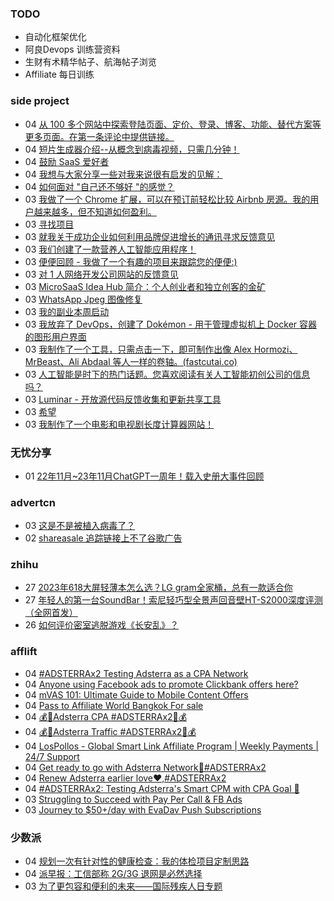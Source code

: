### TODO
-  自动化框架优化
-  阿良Devops 训练营资料
-  生财有术精华帖子、航海帖子浏览
-  Affiliate 每日训练

### side project
<!-- sideproject:START -->
-  04 [从 100 多个网站中探索登陆页面、定价、登录、博客、功能、替代方案等更多页面。在第一条评论中提供链接。](https://old.reddit.com/r/SideProject/comments/18aeown/explore_landing_pages_pricing_login_blog_features/)
-  04 [短片生成器介绍--从概念到病毒视频，只需几分钟！](https://www.reddit.com/r/SideProject/comments/18abdwg/introducing_shorts_generator_from_concept_to/)
-  04 [鼓励 SaaS 爱好者](https://www.reddit.com/r/SideProject/comments/18aarrz/encouragement_for_saas_enthusiasts/)
-  04 [我想与大家分享一些对我来说很有启发的见解：](https://www.reddit.com/r/SideProject/comments/18a51g6/wanted_to_share_some_insights_that_have_really/)
-  04 [如何面对 &quot;自己还不够好 &quot;的感觉？](https://www.reddit.com/r/SideProject/comments/18a659q/how_to_deal_with_the_feeling_that_you_are_not/)
-  03 [我做了一个 Chrome 扩展，可以在预订前轻松比较 Airbnb 房源。我的用户越来越多，但不知道如何盈利。](https://www.reddit.com/r/SideProject/comments/18a3pau/i_made_a_chrome_extension_to_easily_compare/)
-  03 [寻找项目](https://www.reddit.com/r/SideProject/comments/18a2pmo/looking_for_a_project/)
-  03 [就我关于成功企业如何利用品牌促进增长的通讯寻求反馈意见](https://www.reddit.com/r/SideProject/comments/18a2e5w/looking_for_feedback_on_my_newsletter_on_how/)
-  03 [我们创建了一款营养人工智能应用程序！](https://www.reddit.com/r/SideProject/comments/189u5ka/we_created_a_nutrition_ai_app/)
-  03 [便便回顾 - 我做了一个有趣的项目来跟踪您的便便:&rpar;](https://www.reddit.com/r/SideProject/comments/18a1ber/the_poo_review_i_made_a_fun_project_to_track_your/)
-  03 [对 1 人网络开发公司网站的反馈意见](https://www.reddit.com/r/SideProject/comments/189yuyc/feedback_on_1man_web_dev_agency_website/)
-  03 [MicroSaaS Idea Hub 简介：个人创业者和独立创客的金矿](https://www.reddit.com/r/SideProject/comments/18a01w3/introducing_microsaas_idea_hub_a_goldmine_for/)
-  03 [WhatsApp Jpeg 图像修复](https://www.reddit.com/r/SideProject/comments/189z7e4/whatsapp_jpeg_image_repair/)
-  03 [我的副业本周启动](https://www.reddit.com/r/SideProject/comments/189xmo6/my_side_project_launched_this_week/)
-  03 [我放弃了 DevOps，创建了 Dokémon - 用于管理虚拟机上 Docker 容器的图形用户界面](https://www.reddit.com/r/SideProject/comments/189xcv3/i_quit_devops_and_made_dok%C3%A9mon_a_gui_for_managing/)
-  03 [我制作了一个工具，只需点击一下，即可制作出像 Alex Hormozi、MrBeast、Ali Abdaal 等人一样的卷轴。&lpar;fastcutai.co&rpar;](https://www.reddit.com/r/SideProject/comments/189rbj4/i_made_a_tool_to_create_reels_like_alex_hormozi/)
-  03 [人工智能是时下的热门话题。您喜欢阅读有关人工智能初创公司的信息吗？](https://www.reddit.com/r/SideProject/comments/189vmgx/ai_is_a_hot_topic_nowadays_do_you_like_reading/)
-  03 [Luminar - 开放源代码反馈收集和更新共享工具](https://www.reddit.com/r/SideProject/comments/189vhy4/luminar_open_source_feedback_collection_and/)
-  03 [希望](https://www.reddit.com/r/SideProject/comments/189rpti/hope/)
-  03 [我制作了一个电影和电视剧长度计算器网站！](https://github.com/mehmetkahya0/TV-Series-Length-Calculator)<!-- sideproject:END -->


### 无忧分享
<!-- ruyo:START -->
-  01 [22年11月~23年11月ChatGPT一周年！载入史册大事件回顾](https://51.ruyo.net/18557.html)<!-- ruyo:END -->

### advertcn
<!-- advertcn:START -->
-  03 [这是不是被植入病毒了？](https://www.advertcn.com/forum.php?mod=viewthread&tid=113169)
-  02 [shareasale 追踪链接上不了谷歌广告](https://www.advertcn.com/forum.php?mod=viewthread&tid=113167)<!-- advertcn:END -->

### zhihu
<!-- zhihu:START -->
-  27 [2023年618大屏轻薄本怎么选？LG gram全家桶，总有一款适合你](http://zhuanlan.zhihu.com/p/632641888?utm_campaign=rss&utm_medium=rss&utm_source=rss&utm_content=title)
-  27 [年轻人的第一台SoundBar！索尼轻巧型全景声回音壁HT-S2000深度评测（全网首发）](http://zhuanlan.zhihu.com/p/630990296?utm_campaign=rss&utm_medium=rss&utm_source=rss&utm_content=title)
-  26 [如何评价密室逃脱游戏《长安乱》？](http://www.zhihu.com/question/563950552/answer/3045961312?utm_campaign=rss&utm_medium=rss&utm_source=rss&utm_content=title)<!-- zhihu:END -->

### afflift
<!-- afflift:START -->
-  04 [#ADSTERRAx2 Testing Adsterra as a CPA Network](https://afflift.com/f/threads/adsterrax2-testing-adsterra-as-a-cpa-network.11954/)
-  04 [Anyone using Facebook ads to promote Clickbank offers here?](https://afflift.com/f/threads/anyone-using-facebook-ads-to-promote-clickbank-offers-here.12072/)
-  04 [mVAS 101: Ultimate Guide to Mobile Content Offers](https://afflift.com/f/threads/mvas-101-ultimate-guide-to-mobile-content-offers.11905/)
-  04 [Pass to Affiliate World Bangkok For sale](https://afflift.com/f/threads/pass-to-affiliate-world-bangkok-for-sale.12172/)
-  04 [💰🎁Adsterra CPA #ADSTERRAx2🎁💰](https://afflift.com/f/threads/%F0%9F%92%B0%F0%9F%8E%81adsterra-cpa-adsterrax2%F0%9F%8E%81%F0%9F%92%B0.12163/)
-  04 [💰🎁Adsterra Traffic #ADSTERRAx2🎁💰](https://afflift.com/f/threads/%F0%9F%92%B0%F0%9F%8E%81adsterra-traffic-adsterrax2%F0%9F%8E%81%F0%9F%92%B0.12162/)
-  04 [LosPollos - Global Smart Link Affiliate Program | Weekly Payments | 24/7 Support](https://afflift.com/f/threads/lospollos-global-smart-link-affiliate-program-weekly-payments-24-7-support.1702/)
-  04 [Get ready to go with Adsterra Network🚩#ADSTERRAx2](https://afflift.com/f/threads/get-ready-to-go-with-adsterra-network%F0%9F%9A%A9-adsterrax2.11949/)
-  04 [Renew Adsterra earlier love❤,#ADSTERRAx2](https://afflift.com/f/threads/renew-adsterra-earlier-love%E2%9D%A4-adsterrax2.11950/)
-  04 [#ADSTERRAx2: Testing Adsterra&#39;s Smart CPM with CPA Goal 🚀](https://afflift.com/f/threads/adsterrax2-testing-adsterras-smart-cpm-with-cpa-goal-%F0%9F%9A%80.12059/)
-  03 [Struggling to Succeed with Pay Per Call &amp; FB Ads](https://afflift.com/f/threads/struggling-to-succeed-with-pay-per-call-fb-ads.12180/)
-  03 [Journey to $50+/day with EvaDav Push Subscriptions](https://afflift.com/f/threads/journey-to-50-day-with-evadav-push-subscriptions.11899/)<!-- afflift:END -->

### 少数派
<!-- sspai:START -->
-  04 [规划一次有针对性的健康检查：我的体检项目定制思路](https://sspai.com/post/84739)
-  04 [派早报：工信部称 2G/3G 退网是必然选择](https://sspai.com/post/84815)
-  03 [为了更包容和便利的未来——国际残疾人日专题](https://sspai.com/post/70270)<!-- sspai:END -->
